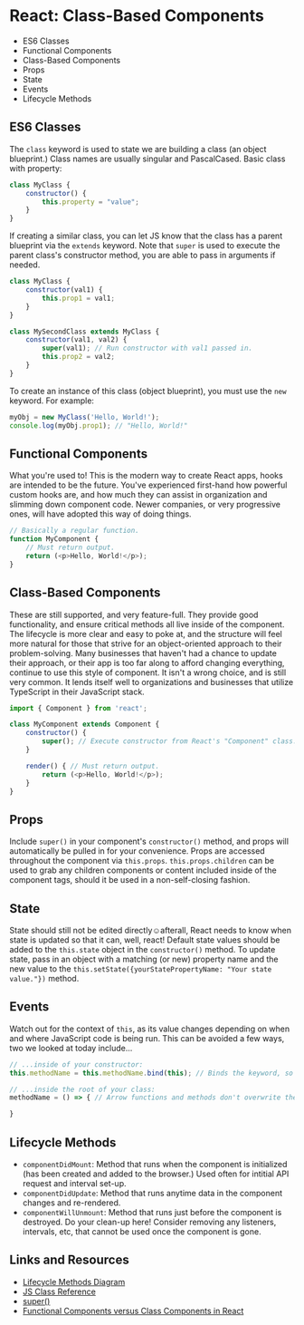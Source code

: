 # React: Class-Based Components

* ES6 Classes
* Functional Components
* Class-Based Components
* Props
* State
* Events
* Lifecycle Methods

## ES6 Classes

The `class` keyword is used to state we are building a class (an object blueprint.) Class names are usually singular and PascalCased. Basic class with property:

```JavaScript
class MyClass {
    constructor() {
        this.property = "value";
    }
}
```

If creating a similar class, you can let JS know that the class has a parent blueprint via the `extends` keyword. Note that `super` is used to execute the parent class's constructor method, you are able to pass in arguments if needed.

```JavaScript
class MyClass {
    constructor(val1) {
        this.prop1 = val1;
    }
}

class MySecondClass extends MyClass {
    constructor(val1, val2) {
        super(val1); // Run constructor with val1 passed in.
        this.prop2 = val2;
    }
}
```

To create an instance of this class (object blueprint), you must use the `new` keyword. For example:

```JavaScript
myObj = new MyClass('Hello, World!');
console.log(myObj.prop1); // "Hello, World!"
``` 

## Functional Components

What you're used to! This is the modern way to create React apps, hooks are intended to be the future. You've experienced first-hand how powerful custom hooks are, and how much they can assist in organization and slimming down component code. Newer companies, or very progressive ones, will have adopted this way of doing things.

```JavaScript
// Basically a regular function.
function MyComponent {
    // Must return output.
    return (<p>Hello, World!</p>);
}
```

## Class-Based Components

These are still supported, and very feature-full. They provide good functionality, and ensure critical methods all live inside of the component. The lifecycle is more clear and easy to poke at, and the structure will feel more natural for those that strive for an object-oriented approach to their problem-solving. Many businesses that haven't had a chance to update their approach, or their app is too far along to afford changing everything, continue to use this style of component. It isn't a wrong choice, and is still very common. It lends itself well to organizations and businesses that utilize TypeScript in their JavaScript stack.

```JavaScript
import { Component } from 'react';

class MyComponent extends Component {
    constructor() {
        super(); // Execute constructor from React's "Component" class.
    }

    render() { // Must return output.
        return (<p>Hello, World!</p>);
    }
}
```

## Props

Include `super()` in your component's `constructor()` method, and props will automatically be pulled in for your convenience. Props are accessed throughout the component via `this.props`. `this.props.children` can be used to grab any children components or content included inside of the component tags, should it be used in a non-self-closing fashion.

## State

State should still not be edited directly☺afterall, React needs to know when state is updated so that it can, well, react! Default state values should be added to the `this.state` object in the `constructor()` method. To update state, pass in an object with a matching (or new) property name and the new value to the `this.setState({yourStatePropertyName: "Your state value."})` method.

## Events

Watch out for the context of `this`, as its value changes depending on when and where JavaScript code is being run. This can be avoided a few ways, two we looked at today include...

```JavaScript
// ...inside of your constructor:
this.methodName = this.methodName.bind(this); // Binds the keyword, so it can be used following the class context instead of event or otherwise.
```

```JavaScript
// ...inside the root of your class:
methodName = () => { // Arrow functions and methods don't overwrite the context of "this".

}
```

## Lifecycle Methods

* `componentDidMount`: Method that runs when the component is initialized (has been created and added to the browser.) Used often for intitial API request and interval set-up.
* `componentDidUpdate`: Method that runs anytime data in the component changes and re-rendered.
* `componentWillUnmount`: Method that runs just before the component is destroyed. Do your clean-up here! Consider removing any listeners, intervals, etc, that cannot be used once the component is gone.

## Links and Resources

* [Lifecycle Methods Diagram](https://projects.wojtekmaj.pl/react-lifecycle-methods-diagram/)
* [JS Class Reference](https://developer.mozilla.org/en-US/docs/Web/JavaScript/Reference/Classes)
* [super()](https://www.w3schools.com/Jsref/jsref_class_super.asp)
* [Functional Components versus Class Components in React](https://betterprogramming.pub/functional-components-vs-class-components-in-react-2f28adccc993)